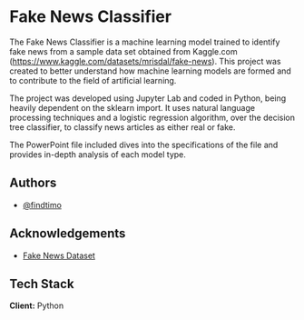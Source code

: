 
# Fake News Classifier

The Fake News Classifier is a machine learning model trained to identify fake news from a sample data set obtained from Kaggle.com (https://www.kaggle.com/datasets/mrisdal/fake-news).
This project was created to better understand how machine learning models are formed and to contribute to the field of artificial learning.


​The project was developed using Jupyter Lab and coded in Python, being heavily dependent on the sklearn import.
It uses natural language processing techniques and a logistic regression algorithm, over the decision tree classifier, to classify news articles as either real or fake.

The PowerPoint file included dives into the specifications of the file and provides in-depth analysis of each model type.





## Authors

- [@findtimo](https://www.github.com/findtimo)


## Acknowledgements

 - [Fake News Dataset](https://www.kaggle.com/mrisdal/fake-news)
## Tech Stack

**Client:** Python


